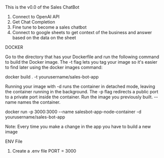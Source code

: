 This is the v0.0 of the Sales ChatBot

1. Connect to OpenAI API
2. Get Chat Completion
3. Fine tune to become a sales chatbot
4. Connect to google sheets to get context of the business and answer based on the data on the sheet


DOCKER

Go to the directory that has your Dockerfile and run the following command to build the Docker image. The -t flag lets you tag your image so it's easier to find later using the docker images command:

docker build . -t yourusername/sales-bot-app

Running your image with -d runs the container in detached mode, leaving the container running in the background. The -p flag redirects a public port to a private port inside the container. Run the image you previously built. --name names the container.

docker run -p 3000:3000 --name salesbot-app-node-container -d yourusername/sales-bot-app

Note: Every time you make a change in the app you have to build a new image

ENV File

1. Create a .env file
PORT = 3000










